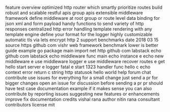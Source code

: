 feature overview optimized http router which smartly prioritize routes build robust and scalable restful apis group apis extensible middleware framework define middleware at root group or route level data binding for json xml and form payload handy functions to send variety of http responses centralized http error handling template rendering with any template engine define your format for the logger highly customizable automatic tls via lets encrypt http 2 support benchmarks date 2018 03 15 source https github com vishr web framework benchmark lower is better guide example go package main import net http github com labstack echo github com labstack echo middleware func main echo instance e echo new middleware e use middleware logger e use middleware recover routes e get hello start server e logger fatal e start 1323 handler func hello c echo context error return c string http statusok hello world help forum chat contribute use issues for everything for a small change just send a pr for bigger changes open an issue for discussion before sending a pr pr should have test case documentation example if it makes sense you can also contribute by reporting issues suggesting new features or enhancements improve fix documentation credits vishal rana author nitin rana consultant contributors license mit